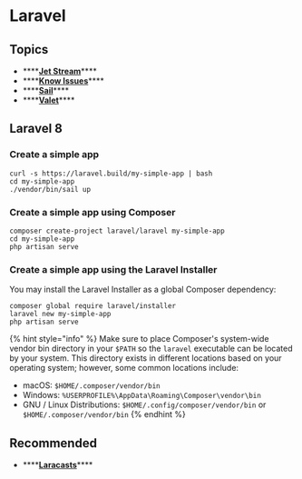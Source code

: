 # Laravel

## Topics

* \*\*\*\*[**Jet Stream**](jet-stream.md)\*\*\*\*
* \*\*\*\*[**Know Issues**](known-issues-1.md)\*\*\*\*
* \*\*\*\*[**Sail**](sail.md)\*\*\*\*
* \*\*\*\*[**Valet**](valet.md)\*\*\*\*

## Laravel 8

### Create a simple app

```text
curl -s https://laravel.build/my-simple-app | bash
cd my-simple-app
./vendor/bin/sail up
```

### Create a simple app using Composer

```text
composer create-project laravel/laravel my-simple-app
cd my-simple-app
php artisan serve
```

### Create a simple app using t**he Laravel Installer**

You may install the Laravel Installer as a global Composer dependency:

```text
composer global require laravel/installer
laravel new my-simple-app
php artisan serve
```

{% hint style="info" %}
Make sure to place Composer's system-wide vendor bin directory in your `$PATH` so the `laravel` executable can be located by your system. This directory exists in different locations based on your operating system; however, some common locations include:

* macOS: `$HOME/.composer/vendor/bin`
* Windows: `%USERPROFILE%\AppData\Roaming\Composer\vendor\bin`
* GNU / Linux Distributions: `$HOME/.config/composer/vendor/bin` or `$HOME/.composer/vendor/bin`
{% endhint %}

## Recommended

* \*\*\*\*[**Laracasts**](https://laracasts.com)\*\*\*\*




